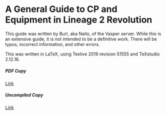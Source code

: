 # A General Guide to CP and Equipment in Lineage 2 Revolution
This guide was written by Burl, aka Naito, of the Vasper server. 
While this is an extensive guide, it is not intended to be a definitive work.
There will be typos, incorrect information, and other errors.

This was written in LaTeX, using Texlive 2019 revision 51555 and TeXstudio 2.12.16.

##### PDF Copy
[Link](https://github.com/flyingmonkey132/Lineage-2-Revolution-Stuff/raw/master/L2R_CP_Guide.pdf)
##### Uncompiled Copy
[Link](https://github.com/flyingmonkey132/Lineage-2-Revolution-Stuff/raw/master/L2R_TeX.zip)
